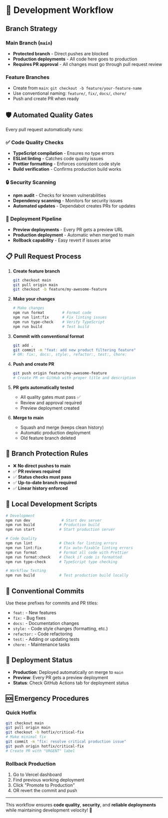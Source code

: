 # 🔄 Development Workflow

## Branch Strategy

### Main Branch (`main`)
- **Protected branch** - Direct pushes are blocked
- **Production deployments** - All code here goes to production
- **Requires PR approval** - All changes must go through pull request review

### Feature Branches
- Create from `main`: `git checkout -b feature/your-feature-name`
- Use conventional naming: `feature/`, `fix/`, `docs/`, `chore/`
- Push and create PR when ready

## 🛡️ Automated Quality Gates

Every pull request automatically runs:

### ✅ **Code Quality Checks**
- **TypeScript compilation** - Ensures no type errors
- **ESLint linting** - Catches code quality issues
- **Prettier formatting** - Enforces consistent code style
- **Build verification** - Confirms production build works

### 🔒 **Security Scanning**
- **npm audit** - Checks for known vulnerabilities
- **Dependency scanning** - Monitors for security issues
- **Automated updates** - Dependabot creates PRs for updates

### 🚀 **Deployment Pipeline**
- **Preview deployments** - Every PR gets a preview URL
- **Production deployment** - Automatic when merged to main
- **Rollback capability** - Easy revert if issues arise

## 📋 Pull Request Process

1. **Create feature branch**
   ```bash
   git checkout main
   git pull origin main
   git checkout -b feature/my-awesome-feature
   ```

2. **Make your changes**
   ```bash
   # Make changes
   npm run format        # Format code
   npm run lint:fix      # Fix linting issues
   npm run type-check    # Verify TypeScript
   npm run build         # Test build
   ```

3. **Commit with conventional format**
   ```bash
   git add .
   git commit -m "feat: add new product filtering feature"
   # OR: fix:, docs:, style:, refactor:, test:, chore:
   ```

4. **Push and create PR**
   ```bash
   git push origin feature/my-awesome-feature
   # Create PR on GitHub with proper title and description
   ```

5. **PR gets automatically tested**
   - All quality gates must pass ✅
   - Review and approval required
   - Preview deployment created

6. **Merge to main**
   - Squash and merge (keeps clean history)
   - Automatic production deployment
   - Old feature branch deleted

## 🚨 Branch Protection Rules

- ❌ **No direct pushes to main**
- ✅ **PR reviews required**
- ✅ **Status checks must pass**
- ✅ **Up-to-date branch required**
- ✅ **Linear history enforced**

## 🔧 Local Development Scripts

```bash
# Development
npm run dev              # Start dev server
npm run build           # Production build
npm run start           # Start production server

# Code Quality
npm run lint            # Check for linting errors
npm run lint:fix        # Fix auto-fixable linting errors
npm run format          # Format all code with Prettier
npm run format:check    # Check if code is formatted
npm run type-check      # TypeScript type checking

# Workflow Testing
npm run build           # Test production build locally
```

## 🎯 Conventional Commits

Use these prefixes for commits and PR titles:

- `feat:` - New features
- `fix:` - Bug fixes
- `docs:` - Documentation changes
- `style:` - Code style changes (formatting, etc.)
- `refactor:` - Code refactoring
- `test:` - Adding or updating tests
- `chore:` - Maintenance tasks

## 🚀 Deployment Status

- **Production**: Deployed automatically on merge to `main`
- **Preview**: Every PR gets a preview deployment
- **Status**: Check GitHub Actions tab for deployment status

## 🆘 Emergency Procedures

### Quick Hotfix
```bash
git checkout main
git pull origin main
git checkout -b hotfix/critical-fix
# Make minimal fix
git commit -m "fix: resolve critical production issue"
git push origin hotfix/critical-fix
# Create PR with "URGENT" label
```

### Rollback Production
1. Go to Vercel dashboard
2. Find previous working deployment
3. Click "Promote to Production"
4. OR revert the commit and push

---

This workflow ensures **code quality**, **security**, and **reliable deployments** while maintaining development velocity! 🚀
